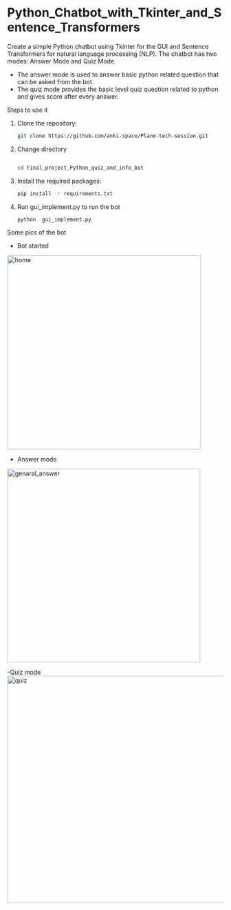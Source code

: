 # Python_Chatbot_with_Tkinter_and_Sentence_Transformers
Create a simple Python chatbot using Tkinter for the GUI and Sentence Transformers for natural language processing (NLP). The chatbot has two modes: Answer Mode and Quiz Mode.
- The answer mode is used to answer basic python related question that can be asked from the bot.
- The quiz mode provides the basic level quiz question related to python and gives score after every answer.

Steps to use it
1. Clone the repository:

    ```bash
    git clone https://github.com/anki-space/Plane-tech-session.git
    
    ```
    
2. Change directory
   ```bash
   
   cd Final_project_Python_quiz_and_info_bot
3.  Install the required packages:

    ```bash
    pip install -r requirements.txt
    ```
4. Run gui_implement.py to run the bot
   
     ```bash
    python  gui_implement.py
    ```
Some pics of the bot
- Bot started
<img width="450" alt="home" src="https://github.com/user-attachments/assets/f6a93983-1307-48da-a314-6fc2872d2c1e" />

- Answer mode
<img width="449" alt="genaral_answer" src="https://github.com/user-attachments/assets/ca76f6d8-cdde-4820-b31b-7715cd8731a6" />

-Quiz mode
<img width="527" alt="quiz" src="https://github.com/user-attachments/assets/a18d55b7-aa17-4b15-a077-77dd0a5b6742" />




    
